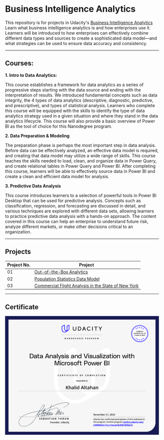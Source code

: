 # **Business Intelligence Analytics**

This repository is for projects in Udacity's [Business Intelligence Analytics](https://www.udacity.com/course/business-intelligence-analytics-nanodegree--nd429)
Learn what business intelligence analytics is and how enterprises use it. Learners will be introduced to how enterprises can effectively combine different data types and sources to create a sophisticated data model—and what strategies can be used to ensure data accuracy and consistency.
 
___
## Courses:

**1. Intro to Data Analytics:**

This course establishes a framework for data analytics as a series of progressive steps starting with the data source and ending
with the interpretation of results. We introduced fundamental concepts such as data integrity, the 4 types of data analytics
(descriptive, diagnostic, predictive, and prescriptive), and types of statistical analysis. Learners who complete this course will
be equipped with the skills to identify the type of data analytics strategy used in a given situation and where they stand in the
data analytics lifecycle. This course will also provide a basic overview of Power BI as the tool of choice for this Nanodegree
program.

**2. Data Preparation & Modeling**

The preparation phase is perhaps the most important step in data analysis. Before data can be effectively analyzed, an
effective data model is required, and creating that data model may utilize a wide range of skills. This course teaches the skills
needed to load, clean, and organize data in Power Query, and create relational tables in Power Query and Power BI. After
completing this course, learners will be able to effectively source data in Power BI and create a clean and efficient data model
for analysis.

**3. Predictive Data Analysis**

This course introduces learners to a selection of powerful tools in Power BI Desktop that can be used for predictive analysis.
Concepts such as classification, regression, and forecasting are discussed in detail, and various techniques are explored with
different data sets, allowing learners to practice predictive data analysis with a hands-on approach. The content covered in
this course can help an enterprise to understand future risk, analyze different markets, or make other decisions critical to an
organization.
___
## Projects

| Project No. | Project |
| ---		  | ----    |
| 01		  | [Out-of-the-Box Analytics](/01-Create-a-Data-Model-for-Seven-Sages-Brewing-Company/) 	|
| 02 		  | [Population Statistics Data Model](/02-Building-Power-BI-Report-for-Waggle/) 								|
| 03 		  | [Commercial Flight Analysis in the State of New York](/03-Market-Analysis-Report-for-National-Clothing-Chain/)	|
___

## Certificate
![Khalid Altahan Certificate](https://github.com/khaltahan/Business-Intelligence-Analytics/blob/main/certificate.PNG)
